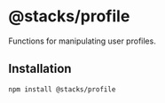 # @stacks/profile

Functions for manipulating user profiles.

## Installation

```
npm install @stacks/profile
```
